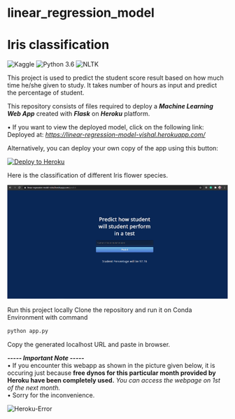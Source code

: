 # linear_regression_model
# Iris classification
![Kaggle](https://img.shields.io/badge/Dataset-Kaggle-blue.svg) ![Python 3.6](https://img.shields.io/badge/Python-3.6-brightgreen.svg) ![NLTK](https://img.shields.io/badge/Library-NLTK-orange.svg)

This project is used to predict the student score result based on how much time he/she given to study.
It takes number of hours as input and predict the percentage of student.

 This repository consists of files required to deploy a ___Machine Learning Web App___ created with ___Flask___ on ___Heroku___ platform.

• If you want to view the deployed model, click on the following link:<br />
Deployed at: _https://linear-regression-model-vishal.herokuapp.com/_


Alternatively, you can deploy your own copy of the app using this button:

[![Deploy to Heroku](https://www.herokucdn.com/deploy/button.png)](https://heroku.com/deploy)

Here is the classification of different Iris flower species.

![Web app Image of working](https://github.com/I-am-vishalmaurya/linear_regression_model/blob/master/Images/index_page%20image.png)

Run this project locally
  Clone the repository and run it on Conda Environment with command 
  ```Python
  python app.py
  ```
   Copy the generated localhost URL and paste in browser.

_**----- Important Note -----**_<br />
• If you encounter this webapp as shown in the picture given below, it is occuring just because **free dynos for this particular month provided by Heroku have been completely used.** _You can access the webpage on 1st of the next month._<br />
• Sorry for the inconvenience.

![Heroku-Error](https://github.com/I-am-vishalmaurya/linear_regression_model/blob/master/Images/application-error-heroku.pngg)


